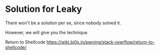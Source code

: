 # Solution for Leaky

There won't be a solution per se, since nobody solved it.

However, we will give you the technique.

Return to Shellcode
https://wiki.bi0s.in/pwning/stack-overflow/return-to-shellcode/
